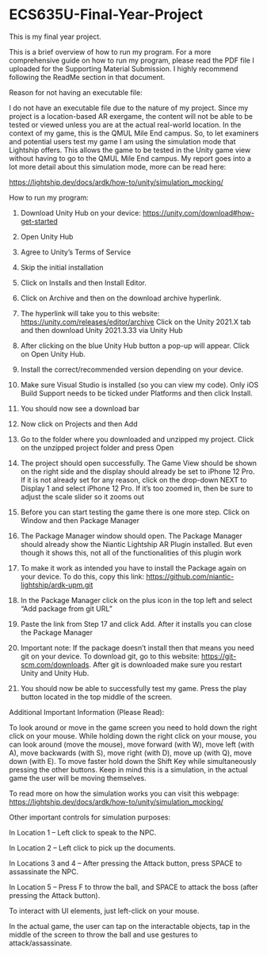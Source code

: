# ECS635U-Final-Year-Project
This is my final year project.

This is a brief overview of how to run my program. For a more comprehensive guide on how to run my program, please read the PDF file I uploaded for the Supporting Material Submission. I highly recommend following the ReadMe section in that document.

Reason for not having an executable file:

I do not have an executable file due to the nature of my project. Since my project is a location-based AR exergame, the content will not be able to be tested or viewed unless you are at the actual real-world location. In the context of my game, this is the QMUL Mile End campus. So, to let examiners and potential users test my game I am using the simulation mode that Lightship offers. This allows the game to be tested in the Unity game view without having to go to the QMUL Mile End campus. My report goes into a lot more detail about this simulation mode, more can be read here:

https://lightship.dev/docs/ardk/how-to/unity/simulation_mocking/

How to run my program:

1. Download Unity Hub on your device: https://unity.com/download#how-get-started

2. Open Unity Hub

3. Agree to Unity’s Terms of Service

4. Skip the initial installation

5. Click on Installs and then Install Editor.

6. Click on Archive and then on the download archive hyperlink.

7. The hyperlink will take you to this website: https://unity.com/releases/editor/archive Click on the Unity 2021.X tab and then download Unity 2021.3.33 via Unity Hub

8. After clicking on the blue Unity Hub button a pop-up will appear. Click on Open Unity Hub.

9. Install the correct/recommended version depending on your device.

10. Make sure Visual Studio is installed (so you can view my code). Only iOS Build Support needs to be ticked under Platforms and then click Install.

11. You should now see a download bar

12. Now click on Projects and then Add

13. Go to the folder where you downloaded and unzipped my project. Click on the unzipped project folder and press Open

14.  The project should open successfully. The Game View should be shown on the right side and the display should already be set to iPhone 12 Pro. If it is not already set for any reason, click on the drop-down NEXT to Display 1 and select iPhone 12 Pro. If it’s too zoomed in, then be sure to adjust the scale slider so it zooms out

15.  Before you can start testing the game there is one more step. Click on Window and then Package Manager

16.  The Package Manager window should open. The Package Manager should already show the Niantic Lightship AR Plugin installed. But even though it shows this, not all of the functionalities of this plugin work

17.  To make it work as intended you have to install the Package again on your device. To do this, copy this link:
https://github.com/niantic-lightship/ardk-upm.git

18. In the Package Manager click on the plus icon in the top left and select “Add package from git URL”

19. Paste the link from Step 17 and click Add. After it installs you can close the Package Manager

20.  Important note: If the package doesn’t install then that means you need git on your device. To download git, go to this website: https://git-scm.com/downloads.
After git is downloaded make sure you restart Unity and Unity Hub.

21. You should now be able to successfully test my game. Press the play button located in the top middle of the screen.

Additional Important Information (Please Read):

To look around or move in the game screen you need to hold down the right click on your mouse. While holding down the right click on your mouse, you can look around (move the mouse), move forward (with W), move left (with A), move backwards (with S), move right (with D), move up (with Q), move down (with E). To move faster hold down the Shift Key while simultaneously pressing the other buttons. Keep in mind this is a simulation, in the actual game the user will be moving themselves.

To read more on how the simulation works you can visit this webpage:
https://lightship.dev/docs/ardk/how-to/unity/simulation_mocking/

Other important controls for simulation purposes:

In Location 1 – Left click to speak to the NPC.

In Location 2 – Left click to pick up the documents.

In Locations 3 and 4 – After pressing the Attack button, press SPACE to assassinate the NPC.

In Location 5 – Press F to throw the ball, and SPACE to attack the boss (after pressing the Attack button).

To interact with UI elements, just left-click on your mouse.


In the actual game, the user can tap on the interactable objects, tap in the middle of the screen to throw the ball and use gestures to attack/assassinate.
